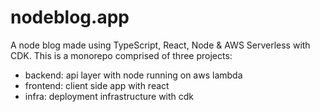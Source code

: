 # nodeblog.app

A node blog made using TypeScript, React, Node & AWS Serverless with CDK. This is a monorepo comprised of three projects:

- backend: api layer with node running on aws lambda
- frontend: client side app with react
- infra: deployment infrastructure with cdk
